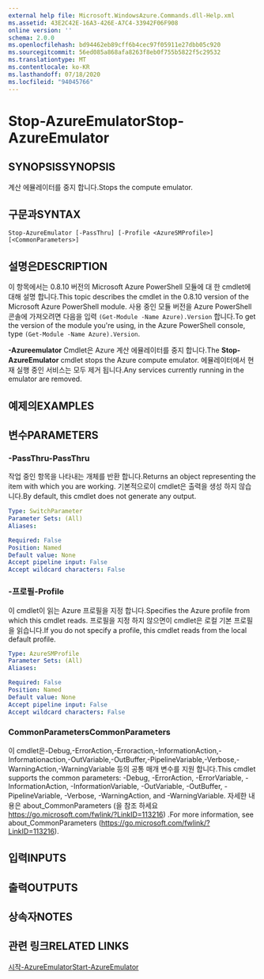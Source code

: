 ```yaml
---
external help file: Microsoft.WindowsAzure.Commands.dll-Help.xml
ms.assetid: 43E2C42E-16A3-426E-A7C4-33942F06F908
online version: ''
schema: 2.0.0
ms.openlocfilehash: bd94462eb89cff6b4cec97f05911e27dbb05c920
ms.sourcegitcommit: 56ed085a868afa8263f8eb0f755b5822f5c29532
ms.translationtype: MT
ms.contentlocale: ko-KR
ms.lasthandoff: 07/18/2020
ms.locfileid: "94045766"
---
```

# <span data-ttu-id="d64a9-101">Stop-AzureEmulator</span><span class="sxs-lookup"><span data-stu-id="d64a9-101">Stop-AzureEmulator</span></span>

## <span data-ttu-id="d64a9-102">SYNOPSIS</span><span class="sxs-lookup"><span data-stu-id="d64a9-102">SYNOPSIS</span></span>
<span data-ttu-id="d64a9-103">계산 에뮬레이터를 중지 합니다.</span><span class="sxs-lookup"><span data-stu-id="d64a9-103">Stops the compute emulator.</span></span>

## <span data-ttu-id="d64a9-104">구문과</span><span class="sxs-lookup"><span data-stu-id="d64a9-104">SYNTAX</span></span>

```
Stop-AzureEmulator [-PassThru] [-Profile <AzureSMProfile>] [<CommonParameters>]
```

## <span data-ttu-id="d64a9-105">설명은</span><span class="sxs-lookup"><span data-stu-id="d64a9-105">DESCRIPTION</span></span>
<span data-ttu-id="d64a9-106">이 항목에서는 0.8.10 버전의 Microsoft Azure PowerShell 모듈에 대 한 cmdlet에 대해 설명 합니다.</span><span class="sxs-lookup"><span data-stu-id="d64a9-106">This topic describes the cmdlet in the 0.8.10 version of the Microsoft Azure PowerShell module.</span></span>
<span data-ttu-id="d64a9-107">사용 중인 모듈 버전을 Azure PowerShell 콘솔에 가져오려면 다음을 입력 `(Get-Module -Name Azure).Version` 합니다.</span><span class="sxs-lookup"><span data-stu-id="d64a9-107">To get the version of the module you're using, in the Azure PowerShell console, type `(Get-Module -Name Azure).Version`.</span></span>

<span data-ttu-id="d64a9-108">**-Azureemulator** Cmdlet은 Azure 계산 에뮬레이터를 중지 합니다.</span><span class="sxs-lookup"><span data-stu-id="d64a9-108">The **Stop-AzureEmulator** cmdlet stops the Azure compute emulator.</span></span>
<span data-ttu-id="d64a9-109">에뮬레이터에서 현재 실행 중인 서비스는 모두 제거 됩니다.</span><span class="sxs-lookup"><span data-stu-id="d64a9-109">Any services currently running in the emulator are removed.</span></span>

## <span data-ttu-id="d64a9-110">예제의</span><span class="sxs-lookup"><span data-stu-id="d64a9-110">EXAMPLES</span></span>

## <span data-ttu-id="d64a9-111">변수</span><span class="sxs-lookup"><span data-stu-id="d64a9-111">PARAMETERS</span></span>

### <span data-ttu-id="d64a9-112">-PassThru</span><span class="sxs-lookup"><span data-stu-id="d64a9-112">-PassThru</span></span>
<span data-ttu-id="d64a9-113">작업 중인 항목을 나타내는 개체를 반환 합니다.</span><span class="sxs-lookup"><span data-stu-id="d64a9-113">Returns an object representing the item with which you are working.</span></span>
<span data-ttu-id="d64a9-114">기본적으로이 cmdlet은 출력을 생성 하지 않습니다.</span><span class="sxs-lookup"><span data-stu-id="d64a9-114">By default, this cmdlet does not generate any output.</span></span>

```yaml
Type: SwitchParameter
Parameter Sets: (All)
Aliases: 

Required: False
Position: Named
Default value: None
Accept pipeline input: False
Accept wildcard characters: False
```

### <span data-ttu-id="d64a9-115">-프로필</span><span class="sxs-lookup"><span data-stu-id="d64a9-115">-Profile</span></span>
<span data-ttu-id="d64a9-116">이 cmdlet이 읽는 Azure 프로필을 지정 합니다.</span><span class="sxs-lookup"><span data-stu-id="d64a9-116">Specifies the Azure profile from which this cmdlet reads.</span></span>
<span data-ttu-id="d64a9-117">프로필을 지정 하지 않으면이 cmdlet은 로컬 기본 프로필을 읽습니다.</span><span class="sxs-lookup"><span data-stu-id="d64a9-117">If you do not specify a profile, this cmdlet reads from the local default profile.</span></span>

```yaml
Type: AzureSMProfile
Parameter Sets: (All)
Aliases: 

Required: False
Position: Named
Default value: None
Accept pipeline input: False
Accept wildcard characters: False
```

### <span data-ttu-id="d64a9-118">CommonParameters</span><span class="sxs-lookup"><span data-stu-id="d64a9-118">CommonParameters</span></span>
<span data-ttu-id="d64a9-119">이 cmdlet은-Debug,-ErrorAction,-Erroraction,-InformationAction,-Informationaction,-OutVariable,-OutBuffer,-PipelineVariable,-Verbose,-WarningAction,-WarningVariable 등의 공통 매개 변수를 지원 합니다.</span><span class="sxs-lookup"><span data-stu-id="d64a9-119">This cmdlet supports the common parameters: -Debug, -ErrorAction, -ErrorVariable, -InformationAction, -InformationVariable, -OutVariable, -OutBuffer, -PipelineVariable, -Verbose, -WarningAction, and -WarningVariable.</span></span> <span data-ttu-id="d64a9-120">자세한 내용은 about_CommonParameters (을 참조 하세요 https://go.microsoft.com/fwlink/?LinkID=113216) .</span><span class="sxs-lookup"><span data-stu-id="d64a9-120">For more information, see about_CommonParameters (https://go.microsoft.com/fwlink/?LinkID=113216).</span></span>

## <span data-ttu-id="d64a9-121">입력</span><span class="sxs-lookup"><span data-stu-id="d64a9-121">INPUTS</span></span>

## <span data-ttu-id="d64a9-122">출력</span><span class="sxs-lookup"><span data-stu-id="d64a9-122">OUTPUTS</span></span>

## <span data-ttu-id="d64a9-123">상속자</span><span class="sxs-lookup"><span data-stu-id="d64a9-123">NOTES</span></span>

## <span data-ttu-id="d64a9-124">관련 링크</span><span class="sxs-lookup"><span data-stu-id="d64a9-124">RELATED LINKS</span></span>

[<span data-ttu-id="d64a9-125">시작-AzureEmulator</span><span class="sxs-lookup"><span data-stu-id="d64a9-125">Start-AzureEmulator</span></span>](./Start-AzureEmulator.md)


